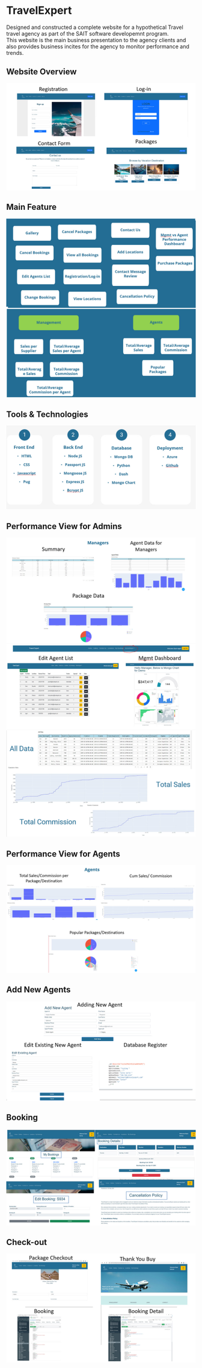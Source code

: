 # TravelExpert
Designed and constructed a complete website for a hypothetical Travel travel agency as part of the SAIT software developemnt program.  
This website is the main business presentation to the agency clients and also provides business incites for the agency to monitor performance and trends.

## Website Overview
![Website!](./websiteImages/Website.jpg)

## Main Feature
![Feature1!](./websiteImages/mainFeatures.jpg)
![Feature2!](./websiteImages/mainFeatures2.jpg)


## Tools & Technologies
![Technologies!](./websiteImages/tools.jpg)

## Performance View for Admins
![Admins1!](./websiteImages/managers.jpg)
![Admins2!](./websiteImages/managers2.jpg)
![Feature3!](./websiteImages/salesCommsision.jpg)

## Performance View for Agents
![Agents!](./websiteImages/agents.jpg)

## Add New Agents
![Add Agent!](./websiteImages/addNewAgents.jpg)

## Booking
![Booking!](./websiteImages/booking.jpg)

## Check-out
![Checkout!](./websiteImages/checkout.jpg)